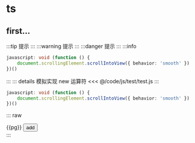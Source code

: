 <script setup>
import { ref } from 'vue';
import { useData } from 'vitepress';

const { page } = useData();

const pg = ref(1);
const add = () => {
    pg.value++
};

</script>
<style lang='scss'>
</style>

# ts

## first...

:::tip
提示
:::
:::warning
提示
:::
:::danger
提示
:::
:::info 
```ts
javascript: void (function () {
    document.scrollingElement.scrollIntoView({ behavior: 'smooth' })
})()
```
:::
::: details 模拟实现 new 运算符 
<<< @/code/js/test/test.js 
:::
```ts {2}
javascript: void (function () {
    document.scrollingElement.scrollIntoView({ behavior: 'smooth' })
})()
```


::: raw
<div class="ts_index container">
    <span>{{pg}}</span>
    <button @click='add'>add</button>
</div>
:::
